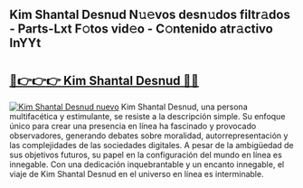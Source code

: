## Kim Shantal Desnud N𝚞𝚎vos desn𝚞dos filtr𝚊dos - Parts-Lxt F𝚘tos vid𝚎o - C𝚘ntenido atr𝚊ctivo InYYt

# <h2><a href="http://mb9akz.tromn.icu/?c=Kim+Shantal+Desnud">🔗👉👉👉 Kim Shantal Desnud 🔗🔗</a></h2>

[![Kim Shantal Desnud nuevo](https://i.imgur.com/pEAQMta.gif)](http://mb9akz.tromn.icu/?c=Kim+Shantal+Desnud)
Kim Shantal Desnud, una persona multifacética y estimulante, se resiste a la descripción simple. Su enfoque único para crear una presencia en línea ha fascinado y provocado observadores, generando debates sobre moralidad, autorrepresentación y las complejidades de las sociedades digitales. A pesar de la ambigüedad de sus objetivos futuros, su papel en la configuración del mundo en línea es innegable. Con una dedicación inquebrantable y un encanto innegable, el viaje de Kim Shantal Desnud en el universo en línea es interminable.
